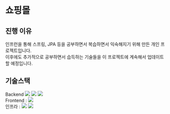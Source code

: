 <h1>쇼핑몰</h1>
<h2>진행 이유</h2>
인프런을 통해 스프링, JPA 등을 공부하면서 복습하면서 익숙해지기 위해 만든 개인 프로젝트입니다.<br/>
이후에도 추가적으로 공부하면서 습득하는 기술들을 이 프로젝트에 계속해서 업데이트 할 예정입니다.<br/>
<h2>기술스택</h2>
<div>
Backend <img src="https://img.shields.io/badge/-SpringBoot-%23%236DB33F"> <img src="https://img.shields.io/badge/-JPA-%236DB33F"> <img src="https://img.shields.io/badge/-QueryDsl-0289CF"><br/>
</div>
<div>
Frontend : <img src="https://img.shields.io/badge/-Thymeleaf-%23005F0F"><br/>
</div>
<div>
인프라 : <img src="https://img.shields.io/badge/-MySql-%234479A1"> <img src="https://img.shields.io/badge/-Git-%23F05032"><br/>
</div>
